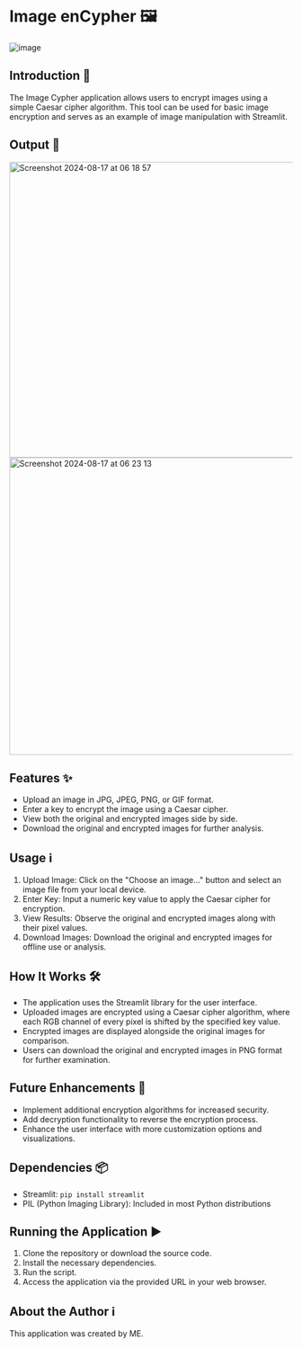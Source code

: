 # Image enCypher 🖼️

![image](https://github.com/user-attachments/assets/7a0f0ccb-57db-4de3-b6c3-14b2376ee049)

## Introduction 🚀

The Image Cypher application allows users to encrypt images using a simple Caesar cipher algorithm. This tool can be used for basic image encryption and serves as an example of image manipulation with Streamlit.

## Output 📸

<img width="526" alt="Screenshot 2024-08-17 at 06 18 57" src="https://github.com/user-attachments/assets/3cedec52-0b54-4961-90d5-1ecb204e4b4b">
<img width="529" alt="Screenshot 2024-08-17 at 06 23 13" src="https://github.com/user-attachments/assets/05a119ce-bbc7-4e0a-8351-1d2d360c1b33">

## Features ✨

- Upload an image in JPG, JPEG, PNG, or GIF format.
- Enter a key to encrypt the image using a Caesar cipher.
- View both the original and encrypted images side by side.
- Download the original and encrypted images for further analysis.

## Usage ℹ️

1. Upload Image: Click on the "Choose an image..." button and select an image file from your local device.
2. Enter Key: Input a numeric key value to apply the Caesar cipher for encryption.
3. View Results: Observe the original and encrypted images along with their pixel values.
4. Download Images: Download the original and encrypted images for offline use or analysis.

## How It Works 🛠️

- The application uses the Streamlit library for the user interface.
- Uploaded images are encrypted using a Caesar cipher algorithm, where each RGB channel of every pixel is shifted by the specified key value.
- Encrypted images are displayed alongside the original images for comparison.
- Users can download the original and encrypted images in PNG format for further examination.

## Future Enhancements 🌟

- Implement additional encryption algorithms for increased security.
- Add decryption functionality to reverse the encryption process.
- Enhance the user interface with more customization options and visualizations.

## Dependencies 📦

- Streamlit: `pip install streamlit`
- PIL (Python Imaging Library): Included in most Python distributions

## Running the Application ▶️

1. Clone the repository or download the source code.
2. Install the necessary dependencies.
3. Run the script.
4. Access the application via the provided URL in your web browser.

## About the Author ℹ️

This application was created by ME.
